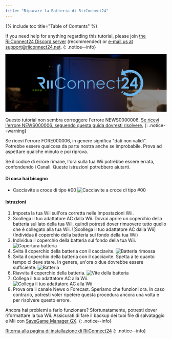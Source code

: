 ```yaml
---
title: "Riparare la Batteria di RiiConnect24"
---
```


{% include toc title="Table of Contents" %}

If you need help for anything regarding this tutorial, please join [the RiiConnect24 Discord server](https://discord.gg/rc24) (recommended) or [e-mail us at support@riiconnect24.net](mailto:support@riiconnect24.net).
{: .notice--info}

![RiiConnect24 Logo](/images/WiiRC24Logo.jpg)

Questo tutorial non sembra correggere l'errore NEWS0000006. [Se ricevi l'errore NEWS000006, seguendo questa guida dovresti risolvere.](news000006)
{: .notice--warning}

Se ricevi l'errore FORE000006, in genere significa "dati non validi". Potrebbe essere qualcosa da parte nostra anche se improbabile. Prova ad aspettare qualche minuto e poi riprova.

Se il codice di errore rimane, l'ora sulla tua Wii potrebbe essere errata, confondendo i Canali. Queste istruzioni potrebbero aiutarti.

#### Di cosa hai bisogno

* Cacciavite a croce di tipo #00 ![Cacciavite a croce di tipo #00](/images/RiiConnect24/clock/screwdriver.jpg)

#### Istruzioni

1. Imposta la tua Wii sull'ora corretta nelle Impostazioni Wii.
2. Scollega il tuo adattatore AC dalla Wii. Dovrai aprire un coperchio della batteria sul lato della tua Wii, quindi potresti dover rimuovere tutto quello che è collegato alla tua Wii. ![Scollega il tuo adattatore AC dalla Wii](Individua il coperchio della batteria sul fondo della tua Wii)
3. Individua il coperchio della batteria sul fondo della tua Wii. ![Copertura batteria](/images/RiiConnect24/clock/batterycover.jpg)
4. Svita il coperchio della batteria con il cacciavite. ![Batteria rimossa](http://i.imgur.com/VRRAiSk.gif)
5. Svita il coperchio della batteria con il cacciavite. Spetta a te quanto tempo ci deve stare. In genere, un'ora o due dovrebbe essere sufficiente. ![Batteria](/images/RiiConnect24/clock/battery.jpg)
6. Riavvita il coperchio della batteria. ![Vite della batteria](http://i.imgur.com/8MEy5Jo.gif)
7. Collega il tuo adattatore AC alla Wii. ![Collega il tuo adattatore AC alla Wii](/images/RiiConnect24/clock/plug.jpg)
8. Prova ora il canale News o Forecast. Speriamo che funzioni ora. In caso contrario, potresti voler ripetere questa procedura ancora una volta e per risolvere questo errore.

Ancora hai problemi a farlo funzionare? Sfortunatamente, potresti dover riformattare la tua Wii. Assicurati di fare il backup dei tuoi file di salvataggio e Mii con [SaveGame Manager GX](https://sourceforge.net/projects/savegame-manager-gx/files/HBC_SetUp_R127.zip/download).
{: .notice--info}

[Ritorna alla pagina di installazione di RiiConnect24](riiConnect24)
{: .notice--info}
